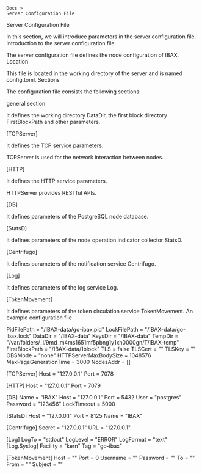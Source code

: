 

    Docs »
    Server Configuration File

Server Configuration File

In this section, we will introduce parameters in the server configuration file. 
Introduction to the server configuration file

The server configuration file defines the node configuration of IBAX.
Location

This file is located in the working directory of the server and is named config.toml.
Sections

The configuration file consists the following sections:

general section

It defines the working directory DataDir, the first block directory FirstBlockPath and other parameters.

[TCPServer]

It defines the TCP service parameters.

TCPServer is used for the network interaction between nodes.

[HTTP]

It defines the HTTP service parameters.

HTTPServer provides RESTful APIs.

[DB]

It defines parameters of the PostgreSQL node database.

[StatsD]

It defines parameters of the node operation indicator collector StatsD.

[Centrifugo]

It defines parameters of the notification service Centrifugo.

[Log]

It defines parameters of the log service Log.

[TokenMovement]

It defines parameters of the token circulation service TokenMovement.
An example configuration file

PidFilePath \= "/IBAX-data/go-ibax.pid"
LockFilePath \= "/IBAX-data/go-ibax.lock"
DataDir \= "/IBAX-data"
KeysDir \= "/IBAX-data"
TempDir \= "/var/folders/_l/9md_m4ms1651mf5pbng1y1xh0000gn/T/IBAX-temp"
FirstBlockPath \= "/IBAX-data/1block"
TLS \= false
TLSCert \= ""
TLSKey \= ""
OBSMode \= "none"
HTTPServerMaxBodySize \= 1048576
MaxPageGenerationTime \= 3000
NodesAddr \= []

[TCPServer]
  Host \= "127.0.0.1"
  Port \= 7078

[HTTP]
  Host \= "127.0.0.1"
  Port \= 7079

[DB]
  Name \= "IBAX"
  Host \= "127.0.0.1"
  Port \= 5432
  User \= "postgres"
  Password \= "123456"
  LockTimeout \= 5000

[StatsD]
  Host \= "127.0.0.1"
  Port \= 8125
  Name \= "IBAX"

[Centrifugo]
  Secret \= "127.0.0.1"
  URL \= "127.0.0.1"

[Log]
  LogTo \= "stdout"
  LogLevel \= "ERROR"
  LogFormat \= "text"
  [Log.Syslog]
    Facility \= "kern"
    Tag \= "go-ibax"

[TokenMovement]
  Host \= ""
  Port \= 0
  Username \= ""
  Password \= ""
  To \= ""
  From \= ""
  Subject \= ""
